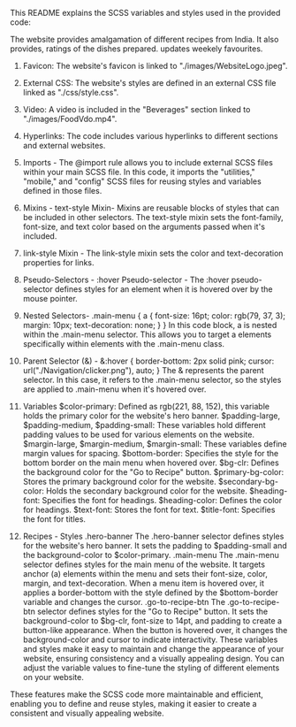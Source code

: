 This README explains the SCSS variables and styles used in the provided code:

The website provides amalgamation of different recipes from India. It also provides, ratings of the dishes prepared. updates weekely favourites.

1. Favicon: The website's favicon is linked to "./images/WebsiteLogo.jpeg".
2. External CSS: The website's styles are defined in an external CSS file linked as "./css/style.css".
3. Video: A video is included in the "Beverages" section linked to "./images/FoodVdo.mp4".
4. Hyperlinks: The code includes various hyperlinks to different sections and external websites.

5. Imports - The @import rule allows you to include external SCSS files within your main SCSS file. In this code, it imports the "utilities," "mobile," and "config" SCSS files for reusing styles and variables defined in those files.

6. Mixins - text-style Mixin-
Mixins are reusable blocks of styles that can be included in other selectors.
The text-style mixin sets the font-family, font-size, and text color based on the arguments passed when it's included.

7. link-style Mixin - The link-style mixin sets the color and text-decoration properties for links.

8. Pseudo-Selectors - :hover Pseudo-selector -
The :hover pseudo-selector defines styles for an element when it is hovered over by the mouse pointer.


9. Nested Selectors- 
.main-menu {
  a {
    font-size: 16pt;
    color: rgb(79, 37, 3);
    margin: 10px;
    text-decoration: none;
  }
}
In this code block, a is nested within the .main-menu selector. This allows you to target a elements specifically within elements with the .main-menu class.

10. Parent Selector (&) - 
&:hover {
  border-bottom: 2px solid pink;
  cursor: url("./Navigation/clicker.png"), auto;
}
The & represents the parent selector. In this case, it refers to the .main-menu selector, so the styles are applied to .main-menu when it's hovered over.


11. Variables
$color-primary: Defined as rgb(221, 88, 152), this variable holds the primary color for the website's hero banner.
$padding-large, $padding-medium, $padding-small: These variables hold different padding values to be used for various elements on the website.
$margin-large, $margin-medium, $margin-small: These variables define margin values for spacing.
$bottom-border: Specifies the style for the bottom border on the main menu when hovered over.
$bg-clr: Defines the background color for the "Go to Recipe" button.
$primary-bg-color: Stores the primary background color for the website.
$secondary-bg-color: Holds the secondary background color for the website.
$heading-font: Specifies the font for headings.
$heading-color: Defines the color for headings.
$text-font: Stores the font for text.
$title-font: Specifies the font for titles.

12. Recipes - Styles
.hero-banner
The .hero-banner selector defines styles for the website's hero banner.
It sets the padding to $padding-small and the background-color to $color-primary.
.main-menu
The .main-menu selector defines styles for the main menu of the website.
It targets anchor (a) elements within the menu and sets their font-size, color, margin, and text-decoration.
When a menu item is hovered over, it applies a border-bottom with the style defined by the $bottom-border variable and changes the cursor.
.go-to-recipe-btn
The .go-to-recipe-btn selector defines styles for the "Go to Recipe" button.
It sets the background-color to $bg-clr, font-size to 14pt, and padding to create a button-like appearance.
When the button is hovered over, it changes the background-color and cursor to indicate interactivity.
These variables and styles make it easy to maintain and change the appearance of your website, ensuring consistency and a visually appealing design. You can adjust the variable values to fine-tune the styling of different elements on your website.



These features make the SCSS code more maintainable and efficient, enabling you to define and reuse styles, making it easier to create a consistent and visually appealing website.
